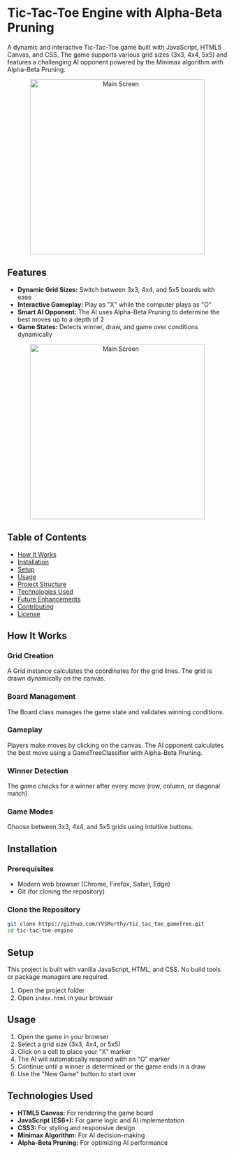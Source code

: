 # Tic-Tac-Toe Engine with Alpha-Beta Pruning

A dynamic and interactive Tic-Tac-Toe game built with JavaScript, HTML5 Canvas, and CSS. The game supports various grid sizes (3x3, 4x4, 5x5) and features a challenging AI opponent powered by the Minimax algorithm with Alpha-Beta Pruning.

<div align='center' style="marginTop: 10;">
    <img src="https://github.com/user-attachments/assets/22c6038b-f05e-4a57-b621-93cecd0827f7" alt="Main Screen" width="400"/>
</div>


## Features

- **Dynamic Grid Sizes:** Switch between 3x3, 4x4, and 5x5 boards with ease
- **Interactive Gameplay:** Play as "X" while the computer plays as "O"
- **Smart AI Opponent:** The AI uses Alpha-Beta Pruning to determine the best moves up to a depth of 2
- **Game States:** Detects winner, draw, and game over conditions dynamically

<div align='center' style="marginTop: 10;">
    <img src="https://github.com/user-attachments/assets/1a54f11b-6912-4618-9ff0-d809db3e3695" alt="Main Screen" width="400"/>
</div>

## Table of Contents

- [How It Works](#how-it-works)
- [Installation](#installation)
- [Setup](#setup)
- [Usage](#usage)
- [Project Structure](#project-structure)
- [Technologies Used](#technologies-used)
- [Future Enhancements](#future-enhancements)
- [Contributing](#contributing)
- [License](#license)

## How It Works

### Grid Creation
A Grid instance calculates the coordinates for the grid lines. The grid is drawn dynamically on the canvas.

### Board Management
The Board class manages the game state and validates winning conditions.

### Gameplay
Players make moves by clicking on the canvas. The AI opponent calculates the best move using a GameTreeClassifier with Alpha-Beta Pruning.

### Winner Detection
The game checks for a winner after every move (row, column, or diagonal match).

### Game Modes
Choose between 3x3, 4x4, and 5x5 grids using intuitive buttons.

## Installation

### Prerequisites
- Modern web browser (Chrome, Firefox, Safari, Edge)
- Git (for cloning the repository)

### Clone the Repository
```bash
git clone https://github.com/YVSMurthy/tic_tac_toe_gameTree.git
cd tic-tac-toe-engine
```

## Setup

This project is built with vanilla JavaScript, HTML, and CSS. No build tools or package managers are required.

1. Open the project folder
2. Open `index.html` in your browser

## Usage

1. Open the game in your browser
2. Select a grid size (3x3, 4x4, or 5x5)
3. Click on a cell to place your "X" marker
4. The AI will automatically respond with an "O" marker
5. Continue until a winner is determined or the game ends in a draw
6. Use the "New Game" button to start over

## Technologies Used

- **HTML5 Canvas:** For rendering the game board
- **JavaScript (ES6+):** For game logic and AI implementation
- **CSS3:** For styling and responsive design
- **Minimax Algorithm:** For AI decision-making
- **Alpha-Beta Pruning:** For optimizing AI performance
